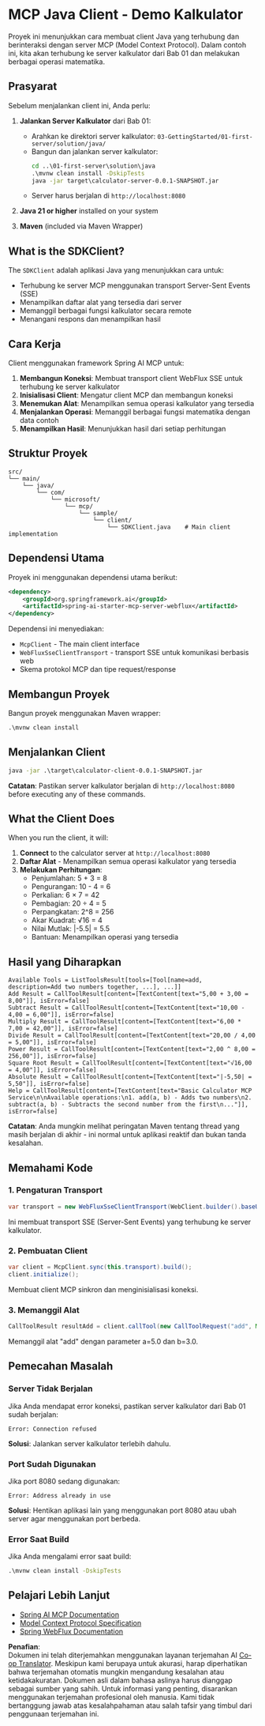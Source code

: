 <!--
CO_OP_TRANSLATOR_METADATA:
{
  "original_hash": "7074b9f4c8cd147c1c10f569d8508c82",
  "translation_date": "2025-06-11T13:14:06+00:00",
  "source_file": "03-GettingStarted/02-client/solution/java/README.md",
  "language_code": "id"
}
-->
# MCP Java Client - Demo Kalkulator

Proyek ini menunjukkan cara membuat client Java yang terhubung dan berinteraksi dengan server MCP (Model Context Protocol). Dalam contoh ini, kita akan terhubung ke server kalkulator dari Bab 01 dan melakukan berbagai operasi matematika.

## Prasyarat

Sebelum menjalankan client ini, Anda perlu:

1. **Jalankan Server Kalkulator** dari Bab 01:
   - Arahkan ke direktori server kalkulator: `03-GettingStarted/01-first-server/solution/java/`
   - Bangun dan jalankan server kalkulator:
     ```cmd
     cd ..\01-first-server\solution\java
     .\mvnw clean install -DskipTests
     java -jar target\calculator-server-0.0.1-SNAPSHOT.jar
     ```
   - Server harus berjalan di `http://localhost:8080`

2. **Java 21 or higher** installed on your system
3. **Maven** (included via Maven Wrapper)

## What is the SDKClient?

The `SDKClient` adalah aplikasi Java yang menunjukkan cara untuk:
- Terhubung ke server MCP menggunakan transport Server-Sent Events (SSE)
- Menampilkan daftar alat yang tersedia dari server
- Memanggil berbagai fungsi kalkulator secara remote
- Menangani respons dan menampilkan hasil

## Cara Kerja

Client menggunakan framework Spring AI MCP untuk:

1. **Membangun Koneksi**: Membuat transport client WebFlux SSE untuk terhubung ke server kalkulator
2. **Inisialisasi Client**: Mengatur client MCP dan membangun koneksi
3. **Menemukan Alat**: Menampilkan semua operasi kalkulator yang tersedia
4. **Menjalankan Operasi**: Memanggil berbagai fungsi matematika dengan data contoh
5. **Menampilkan Hasil**: Menunjukkan hasil dari setiap perhitungan

## Struktur Proyek

```
src/
└── main/
    └── java/
        └── com/
            └── microsoft/
                └── mcp/
                    └── sample/
                        └── client/
                            └── SDKClient.java    # Main client implementation
```

## Dependensi Utama

Proyek ini menggunakan dependensi utama berikut:

```xml
<dependency>
    <groupId>org.springframework.ai</groupId>
    <artifactId>spring-ai-starter-mcp-server-webflux</artifactId>
</dependency>
```

Dependensi ini menyediakan:
- `McpClient` - The main client interface
- `WebFluxSseClientTransport` - transport SSE untuk komunikasi berbasis web
- Skema protokol MCP dan tipe request/response

## Membangun Proyek

Bangun proyek menggunakan Maven wrapper:

```cmd
.\mvnw clean install
```

## Menjalankan Client

```cmd
java -jar .\target\calculator-client-0.0.1-SNAPSHOT.jar
```

**Catatan**: Pastikan server kalkulator berjalan di `http://localhost:8080` before executing any of these commands.

## What the Client Does

When you run the client, it will:

1. **Connect** to the calculator server at `http://localhost:8080`
2. **Daftar Alat** - Menampilkan semua operasi kalkulator yang tersedia
3. **Melakukan Perhitungan**:
   - Penjumlahan: 5 + 3 = 8
   - Pengurangan: 10 - 4 = 6
   - Perkalian: 6 × 7 = 42
   - Pembagian: 20 ÷ 4 = 5
   - Perpangkatan: 2^8 = 256
   - Akar Kuadrat: √16 = 4
   - Nilai Mutlak: |-5.5| = 5.5
   - Bantuan: Menampilkan operasi yang tersedia

## Hasil yang Diharapkan

```
Available Tools = ListToolsResult[tools=[Tool[name=add, description=Add two numbers together, ...], ...]]
Add Result = CallToolResult[content=[TextContent[text="5,00 + 3,00 = 8,00"]], isError=false]
Subtract Result = CallToolResult[content=[TextContent[text="10,00 - 4,00 = 6,00"]], isError=false]
Multiply Result = CallToolResult[content=[TextContent[text="6,00 * 7,00 = 42,00"]], isError=false]
Divide Result = CallToolResult[content=[TextContent[text="20,00 / 4,00 = 5,00"]], isError=false]
Power Result = CallToolResult[content=[TextContent[text="2,00 ^ 8,00 = 256,00"]], isError=false]
Square Root Result = CallToolResult[content=[TextContent[text="√16,00 = 4,00"]], isError=false]
Absolute Result = CallToolResult[content=[TextContent[text="|-5,50| = 5,50"]], isError=false]
Help = CallToolResult[content=[TextContent[text="Basic Calculator MCP Service\n\nAvailable operations:\n1. add(a, b) - Adds two numbers\n2. subtract(a, b) - Subtracts the second number from the first\n..."]], isError=false]
```

**Catatan**: Anda mungkin melihat peringatan Maven tentang thread yang masih berjalan di akhir - ini normal untuk aplikasi reaktif dan bukan tanda kesalahan.

## Memahami Kode

### 1. Pengaturan Transport
```java
var transport = new WebFluxSseClientTransport(WebClient.builder().baseUrl("http://localhost:8080"));
```
Ini membuat transport SSE (Server-Sent Events) yang terhubung ke server kalkulator.

### 2. Pembuatan Client
```java
var client = McpClient.sync(this.transport).build();
client.initialize();
```
Membuat client MCP sinkron dan menginisialisasi koneksi.

### 3. Memanggil Alat
```java
CallToolResult resultAdd = client.callTool(new CallToolRequest("add", Map.of("a", 5.0, "b", 3.0)));
```
Memanggil alat "add" dengan parameter a=5.0 dan b=3.0.

## Pemecahan Masalah

### Server Tidak Berjalan
Jika Anda mendapat error koneksi, pastikan server kalkulator dari Bab 01 sudah berjalan:
```
Error: Connection refused
```
**Solusi**: Jalankan server kalkulator terlebih dahulu.

### Port Sudah Digunakan
Jika port 8080 sedang digunakan:
```
Error: Address already in use
```
**Solusi**: Hentikan aplikasi lain yang menggunakan port 8080 atau ubah server agar menggunakan port berbeda.

### Error Saat Build
Jika Anda mengalami error saat build:
```cmd
.\mvnw clean install -DskipTests
```

## Pelajari Lebih Lanjut

- [Spring AI MCP Documentation](https://docs.spring.io/spring-ai/reference/api/mcp/)
- [Model Context Protocol Specification](https://modelcontextprotocol.io/)
- [Spring WebFlux Documentation](https://docs.spring.io/spring-framework/docs/current/reference/html/web-reactive.html)

**Penafian**:  
Dokumen ini telah diterjemahkan menggunakan layanan terjemahan AI [Co-op Translator](https://github.com/Azure/co-op-translator). Meskipun kami berupaya untuk akurasi, harap diperhatikan bahwa terjemahan otomatis mungkin mengandung kesalahan atau ketidakakuratan. Dokumen asli dalam bahasa aslinya harus dianggap sebagai sumber yang sahih. Untuk informasi yang penting, disarankan menggunakan terjemahan profesional oleh manusia. Kami tidak bertanggung jawab atas kesalahpahaman atau salah tafsir yang timbul dari penggunaan terjemahan ini.